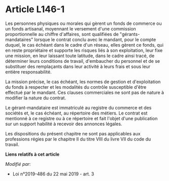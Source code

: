 # Article L146-1

Les personnes physiques ou morales qui gèrent un fonds de commerce ou un fonds artisanal, moyennant le versement d'une
commission proportionnelle au chiffre d'affaires, sont qualifiées de "gérants-mandataires" lorsque le contrat conclu avec le
mandant, pour le compte duquel, le cas échéant dans le cadre d'un réseau, elles gèrent ce fonds, qui en reste propriétaire et
supporte les risques liés à son exploitation, leur fixe une mission, en leur laissant toute latitude, dans le cadre ainsi
tracé, de déterminer leurs conditions de travail, d'embaucher du personnel et de se substituer des remplaçants dans leur
activité à leurs frais et sous leur entière responsabilité.

La mission précise, le cas échéant, les normes de gestion et d'exploitation du fonds à respecter et les modalités du contrôle
susceptible d'être effectué par le mandant. Ces clauses commerciales ne sont pas de nature à modifier la nature du contrat.

Le gérant-mandataire est immatriculé au registre du commerce et des sociétés et, le cas échéant, au répertoire des métiers.
Le contrat est mentionné à ce registre ou à ce répertoire et fait l'objet d'une publication sur un support habilité à
recevoir des annonces légales.

Les dispositions du présent chapitre ne sont pas applicables aux professions régies par le chapitre II du titre VIII du livre
VII du code du travail.

**Liens relatifs à cet article**

_Modifié par_:

  - Loi n°2019-486 du 22 mai 2019 - art. 3
